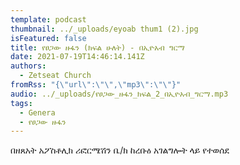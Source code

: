 ```yaml
---
template: podcast
thumbnail: ../_uploads/eyoab thum1 (2).jpg
isFeatured: false
title: የፀጋው ዙፋን (ክፍል ሁለት) - በኢዮአብ ግርማ
date: 2021-07-19T14:46:14.141Z
authors:
  - Zetseat Church
fromRss: "{\"url\":\"\",\"mp3\":\"\"}"
audio: ../_uploads/የፀጋው_ዙፋን_ክፍል_2_በኢዮአብ_ግርማ.mp3
tags:
  - Genera
  - የፀጋው ዙፋን
---
```

በዘጸአት አፖስቶሊክ ሪፎርሜሽን ቤ/ክ
ከረቡዕ አገልግሎት ላይ የተወሰደ